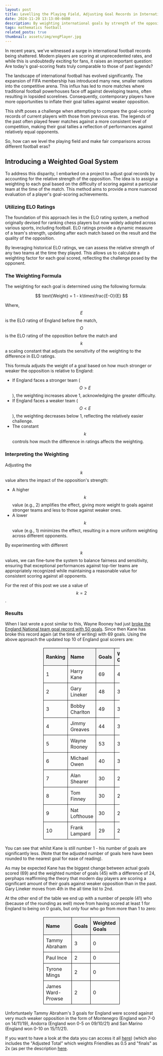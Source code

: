 ```yaml
---
layout: post
title: Levelling the Playing Field, Adjusting Goal Records in International Football
date: 2024-11-20 13:13:00-0400
description: By weighting international goals by strength of the opposition we can compare goal scoring prowess across the decades.
tags: mathematics football
related_posts: true
thumbnail: assets/img/engPlayer.jpg
---
```


In recent years, we've witnessed a surge in international football records being shattered. Modern players are scoring at unprecedented rates, and while this is undoubtedly exciting for fans, it raises an important question: Are today's goal-scoring feats truly comparable to those of past legends?

The landscape of international football has evolved significantly. The expansion of FIFA membership has introduced many new, smaller nations into the competitive arena. This influx has led to more matches where traditional football powerhouses face off against developing teams, often resulting in lopsided scorelines. Consequently, contemporary players have more opportunities to inflate their goal tallies against weaker opposition.

This shift poses a challenge when attempting to compare the goal-scoring records of current players with those from previous eras. The legends of the past often played fewer matches against a more consistent level of competition, making their goal tallies a reflection of performances against relatively equal opponents.

So, how can we level the playing field and make fair comparisons across different football eras?

## Introducing a Weighted Goal System

To address this disparity, I embarked on a project to adjust goal records by accounting for the relative strength of the opposition. The idea is to assign a weighting to each goal based on the difficulty of scoring against a particular team at the time of the match. This method aims to provide a more nuanced evaluation of a player's goal-scoring achievements.

### Utilizing ELO Ratings

The foundation of this approach lies in the ELO rating system, a method originally devised for ranking chess players but now widely adopted across various sports, including football. ELO ratings provide a dynamic measure of a team's strength, updating after each match based on the result and the quality of the opposition.

By leveraging historical ELO ratings, we can assess the relative strength of any two teams at the time they played. This allows us to calculate a weighting factor for each goal scored, reflecting the challenge posed by the opponent.

### The Weighting Formula

The weighting for each goal is determined using the following formula:

$$
\text{Weight} = 1 - k\times\frac{E-O}{E}
$$

Where, $$E$$ is the ELO rating of England before the match, $$O$$ is the ELO rating of the opposition before the match and $$k$$ a scaling constant that adjusts the sensitivity of the weighting to the difference in ELO ratings.

This formula adjusts the weight of a goal based on how much stronger or weaker the opposition is relative to England:

- If England faces a stronger team ($$O > E$$), the weighting increases above 1, acknowledging the greater difficulty.
- If England faces a weaker team ($$O < E$$), the weighting decreases below 1, reflecting the relatively easier challenge.
- The constant $$k$$ controls how much the difference in ratings affects the weighting.

### Interpreting the Weighting

Adjusting the $$k$$ value alters the impact of the opposition's strength:

- A higher $$k$$ value (e.g., 2) amplifies the effect, giving more weight to goals against stronger teams and less to those against weaker ones.
- A lower $$k$$ value (e.g., 1) minimizes the effect, resulting in a more uniform weighting across different opponents.

By experimenting with different $$k$$ values, we can fine-tune the system to balance fairness and sensitivity, ensuring that exceptional performances against top-tier teams are appropriately recognized while maintaining a reasonable value for consistent scoring against all opponents.

For the rest of this post we use a value of $$k=2$$.

### Results

When I last wrote a post similar to this, Wayne Rooney had just [broke the England National team goal record with 50 goals](https://seanelvidge.github.io/blog/2015/Rooney-50/). Since then Kane has broke this record again (at the time of writing) with 69 goals. Using the above approach the updated top 10 of England goal scorers are:

<style>
table {
    border-collapse: collapse;
    width: 50%;
    margin: 20px auto;
}
th, td {
    border: 1px solid black;
    padding: 8px;
    text-align: left;
}
th {
    cursor: pointer;
    background-color: #f4f4f4;
}
</style>

<table id="footballTable">
  <thead>
    <tr>
      <th onclick="sortTable(0)">Ranking</th>
      <th onclick="sortTable(1)">Name</th>
      <th onclick="sortTable(2)">Goals</th>
      <th onclick="sortTable(3)">Weighted Goals</th>
    </tr>
  </thead>
  <tbody>
    <tr>
      <td>1</td>
      <td>Harry Kane</td>
      <td>69</td>
      <td>45</td>
    </tr>
    <tr>
      <td>2</td>
      <td>Gary Lineker</td>
      <td>48</td>
      <td>37</td>
    </tr>
    <tr>
      <td>3</td>
      <td>Bobby Charlton</td>
      <td>49</td>
      <td>36</td>
    </tr>
    <tr>
      <td>4</td>
      <td>Jimmy Greaves</td>
      <td>44</td>
      <td>35</td>
    </tr>
    <tr>
      <td>5</td>
      <td>Wayne Rooney</td>
      <td>53</td>
      <td>34</td>
    </tr>
    <tr>
      <td>6</td>
      <td>Michael Owen</td>
      <td>40</td>
      <td>30</td>
    </tr>
    <tr>
      <td>7</td>
      <td>Alan Shearer</td>
      <td>30</td>
      <td>23</td>
    </tr>
    <tr>
      <td>8</td>
      <td>Tom Finney</td>
      <td>30</td>
      <td>23</td>
    </tr>
    <tr>
      <td>9</td>
      <td>Nat Lofthouse</td>
      <td>30</td>
      <td>22</td>
    </tr>
    <tr>
      <td>10</td>
      <td>Frank Lampard</td>
      <td>29</td>
      <td>21</td>
    </tr>
  </tbody>
</table>

<script>
function sortTable(columnIndex) {
    const table = document.getElementById("footballTable");
    const rows = Array.from(table.rows).slice(1); // Exclude header row
    const isNumeric = !isNaN(rows[0].cells[columnIndex].innerText);

    let sortedRows = rows.sort((a, b) => {
        const aVal = isNumeric ? +a.cells[columnIndex].innerText : a.cells[columnIndex].innerText.toLowerCase();
        const bVal = isNumeric ? +b.cells[columnIndex].innerText : b.cells[columnIndex].innerText.toLowerCase();
        return aVal > bVal ? 1 : -1;
    });

    // Check if already sorted in ascending order, then reverse
    const currentSort = table.dataset.sortOrder === "asc" ? "desc" : "asc";
    if (currentSort === "desc") sortedRows.reverse();
    table.dataset.sortOrder = currentSort;

    // Re-append sorted rows to the table body
    sortedRows.forEach(row => table.tBodies[0].appendChild(row));
}
</script>

You can see that whilst Kane is still number 1 - his number of goals are significantly less. (Note that the adjusted number of goals here have been rounded to the nearest goal for ease of reading).

As may be expected Kane has the biggest change between actual goals scored (69) and the weighted number of goals (45) with a difference of 24, perphaps reaffirming the theory that modern day players are scoring a significant amount of their goals against weaker opposition than in the past. Gary Lineker moves from 4th in the all time list to 2nd.

At the other end of the table we end up with a number of people (41) who (because of the rounding as well) move from having scored at least 1 for England to being on 0 goals, but only four who go from more than 1 to zero:

<table style="border-collapse: collapse; width: 50%;">
  <thead>
    <tr>
      <th style="border: 1px solid black; padding: 8px;">Name</th>
      <th style="border: 1px solid black; padding: 8px;">Goals</th>
      <th style="border: 1px solid black; padding: 8px;">Weighted Goals</th>
    </tr>
  </thead>
  <tbody>
    <tr>
      <td style="border: 1px solid black; padding: 8px;">Tammy Abraham</td>
      <td style="border: 1px solid black; padding: 8px;">3</td>
      <td style="border: 1px solid black; padding: 8px;">0</td>
    </tr>
    <tr>
      <td style="border: 1px solid black; padding: 8px;">Paul Ince</td>
      <td style="border: 1px solid black; padding: 8px;">2</td>
      <td style="border: 1px solid black; padding: 8px;">0</td>
    </tr>
    <tr>
      <td style="border: 1px solid black; padding: 8px;">Tyrone Mings</td>
      <td style="border: 1px solid black; padding: 8px;">2</td>
      <td style="border: 1px solid black; padding: 8px;">0</td>
    </tr>
    <tr>
      <td style="border: 1px solid black; padding: 8px;">James Ward-Prowse</td>
      <td style="border: 1px solid black; padding: 8px;">2</td>
      <td style="border: 1px solid black; padding: 8px;">0</td>
    </tr>
  </tbody>
</table>

Unfortuntaely Tammy Abraham's 3 goals for England were scored against very much weaker opposition in the form of Montenegro (England won 7-0 on 14/11/19), Andorra (England won 0-5 on 09/10/21) and San Marino (England won 0-10 on 15/11/21).

If you want to have a look at the data you can access it all [here](https://seanelvidge.github.io/assets/files/england_elo_goal_data.csv)) (which also includes the "Adjusted Total" which weights Friendlies as 0.5 and "finals" as 2x (as per the description [here](https://seanelvidge.github.io/blog/2015/Rooney-50/).
